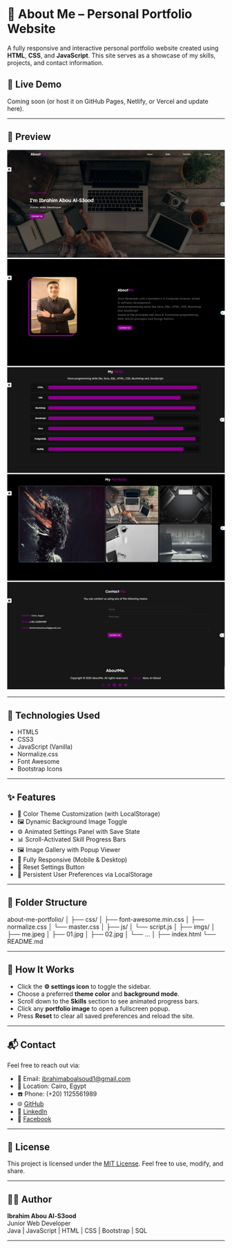 # 💼 About Me – Personal Portfolio Website

A fully responsive and interactive personal portfolio website created using **HTML**, **CSS**, and **JavaScript**. This site serves as a showcase of my skills, projects, and contact information.

## 🔗 Live Demo

Coming soon (or host it on GitHub Pages, Netlify, or Vercel and update here).

---

## 📸 Preview

![Portfolio Preview](imgs/Screenshot-01.png)
![Portfolio Preview](imgs/Screenshot-02.png)
![Portfolio Preview](imgs/Screenshot-03.png)
![Portfolio Preview](imgs/Screenshot-04.png)
![Portfolio Preview](imgs/Screenshot-05.png)

---

## 🧰 Technologies Used

- HTML5
- CSS3
- JavaScript (Vanilla)
- Normalize.css
- Font Awesome
- Bootstrap Icons

---

## ✨ Features

- 🎨 Color Theme Customization (with LocalStorage)
- 🖼️ Dynamic Background Image Toggle
- ⚙️ Animated Settings Panel with Save State
- 📊 Scroll-Activated Skill Progress Bars
- 🖼️ Image Gallery with Popup Viewer
- 📱 Fully Responsive (Mobile & Desktop)
- 🔄 Reset Settings Button
- 🧠 Persistent User Preferences via LocalStorage

---

## 📁 Folder Structure

about-me-portfolio/
│
├── css/
│ ├── font-awesome.min.css
│ ├── normalize.css
│ └── master.css
│
├── js/
│ └── script.js
│
├── imgs/
│ ├── me.jpeg
│ ├── 01.jpg
│ ├── 02.jpg
│ └── ...
│
├── index.html
└── README.md


---

## 🧪 How It Works

- Click the **⚙️ settings icon** to toggle the sidebar.
- Choose a preferred **theme color** and **background mode**.
- Scroll down to the **Skills** section to see animated progress bars.
- Click any **portfolio image** to open a fullscreen popup.
- Press **Reset** to clear all saved preferences and reload the site.

---

## 📬 Contact

Feel free to reach out via:

- 📧 Email: ibrahimaboalsoud1@gmail.com  
- 📍 Location: Cairo, Egypt  
- ☎️ Phone: (+20) 1125561989  
- 🌐 [GitHub](https://github.com/Aboals3ood)  
- 💼 [LinkedIn](https://www.linkedin.com/in/ibrahim-aboals3ood-89264a224)  
- 📘 [Facebook](https://www.facebook.com/share/1RAR7Vjstx/?mibextid=qi2Omg)

---

## 📄 License

This project is licensed under the [MIT License](LICENSE). Feel free to use, modify, and share.

---

## 🙋‍♂️ Author

**Ibrahim Abou Al-S3ood**  
Junior Web Developer  
Java | JavaScript | HTML | CSS | Bootstrap | SQL

---
